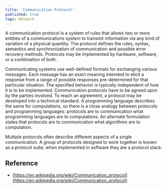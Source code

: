 ```yaml
---
title: 'Communication Protocol'
published: true
tags: Network
---
```


A communication protocol is a system of rules that allows two or more entities
of a communications system to transmit information via any kind of variation
of a physical quantity. The protocol defines the rules, syntax, semantics and
synchronization of communication and possible error recovery methods.
Protocols may be implemented by hardware, software, or a combination of
both.

Communicating systems use well-defined formats for exchanging various
messages. Each message has an exact meaning intended to elicit a response from
a range of possible responses pre-determined for that particular situation.
The specified behavior is typically independent of how it is to be
implemented. Communication protocols have to be agreed upon by the parties
involved. To reach an agreement, a protocol may be developed into a
technical standard. A programming language describes the same for
computations, so there is a close analogy between protocols and programming
languages: protocols are to communication what programming languages are to
computations. An alternate formulation states that protocols are to
communication what algorithms are to computation.

Multiple protocols often describe different aspects of a single communication.
A group of protocols designed to work together is known as a protocol suite;
when implemented in software they are a protocol stack.

## Reference

- [https://en.wikipedia.org/wiki/Communication_protocol](https://en.wikipedia.org/wiki/Communication_protocol)